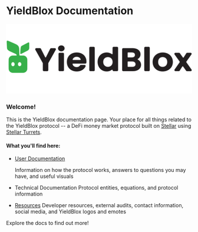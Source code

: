 # YieldBlox Documentation

![](.gitbook/assets/logo-black-text.svg)

### Welcome!

This is the YieldBlox documentation page. Your place for all things related to the YieldBlox protocol -- a DeFi money market protocol built on [Stellar](https://www.stellar.org/) using [Stellar Turrets](https://tss.stellar.org/).

#### What you'll find here:

* [User Documentation](user-docs/general.md)

  Information on how the protocol works, answers to questions you may have, and useful visuals  

* Technical Documentation Protocol entities, equations, and protocol information 
* [Resources](resources/technical-resources.md) Developer resources, external audits, contact information, social media, and YieldBlox logos and emotes

Explore the docs to find out more!

